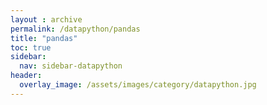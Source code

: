 ```yaml
---
layout : archive
permalink: /datapython/pandas
title: "pandas"
toc: true
sidebar:
  nav: sidebar-datapython
header:
  overlay_image: /assets/images/category/datapython.jpg
---
```

